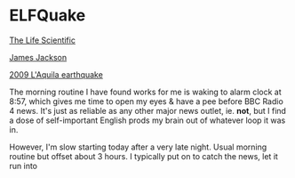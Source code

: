 # ELFQuake


[The Life Scientific](https://www.bbc.co.uk/sounds/play/m001k7tt)

[James Jackson](https://en.wikipedia.org/wiki/James_Jackson_%28geophysicist%29)

[2009 L'Aquila earthquake](https://en.wikipedia.org/wiki/2009_L%27Aquila_earthquake)

The morning routine I have found works for me is waking to alarm clock at 8:57, which gives me time to open my eyes & have a pee before BBC Radio 4 news. It's just as reliable as any other major news outlet, ie. **not**, but I find a dose of self-important English prods my brain out of whatever loop it was in.

However, I'm slow starting today after a very late night. Usual morning routine but offset about 3 hours. I typically put on  to catch the news, let it run into